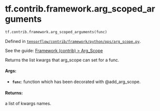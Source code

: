 <div itemscope itemtype="http://developers.google.com/ReferenceObject">
<meta itemprop="name" content="tf.contrib.framework.arg_scoped_arguments" />
</div>

# tf.contrib.framework.arg_scoped_arguments

``` python
tf.contrib.framework.arg_scoped_arguments(func)
```



Defined in [`tensorflow/contrib/framework/python/ops/arg_scope.py`](https://www.tensorflow.org/code/tensorflow/contrib/framework/python/ops/arg_scope.py).

See the guide: [Framework (contrib) > Arg_Scope](../../../../../api_guides/python/contrib.framework.md#Arg_Scope)

Returns the list kwargs that arg_scope can set for a func.

#### Args:

* <b>`func`</b>: function which has been decorated with @add_arg_scope.


#### Returns:

a list of kwargs names.